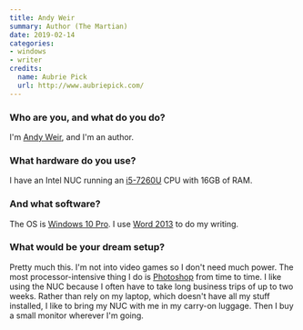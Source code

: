 ```yaml
---
title: Andy Weir
summary: Author (The Martian)
date: 2019-02-14
categories:
- windows
- writer
credits:
  name: Aubrie Pick
  url: http://www.aubriepick.com/
---
```


### Who are you, and what do you do?

I'm [Andy Weir](http://andyweirauthor.com/ "Andy's website."), and I'm an author.

### What hardware do you use?

I have an Intel NUC running an [i5-7260U][core-i5-7260u] CPU with 16GB of RAM.

### And what software?

The OS is [Windows 10 Pro][windows-10-pro]. I use [Word 2013][word] to do my writing.

### What would be your dream setup?

Pretty much this. I'm not into video games so I don't need much power. The most processor-intensive thing I do is [Photoshop][] from time to time. I like using the NUC because I often have to take long business trips of up to two weeks. Rather than rely on my laptop, which doesn't have all my stuff installed, I like to bring my NUC with me in my carry-on luggage. Then I buy a small monitor wherever I'm going.

[core-i5-7260u]: https://ark.intel.com/products/97539/Intel-Core-i5-7260U-Processor-4M-Cache-up-to-3-40-GHz- "A CPU."
[photoshop]: https://www.adobe.com/products/photoshop.html "A bitmap image editor."
[windows-10-pro]: https://www.microsoft.com/en-us/windowsforbusiness/windows-10-pro "A PC operating system."
[word]: https://products.office.com/en-us/word "A document editor."
